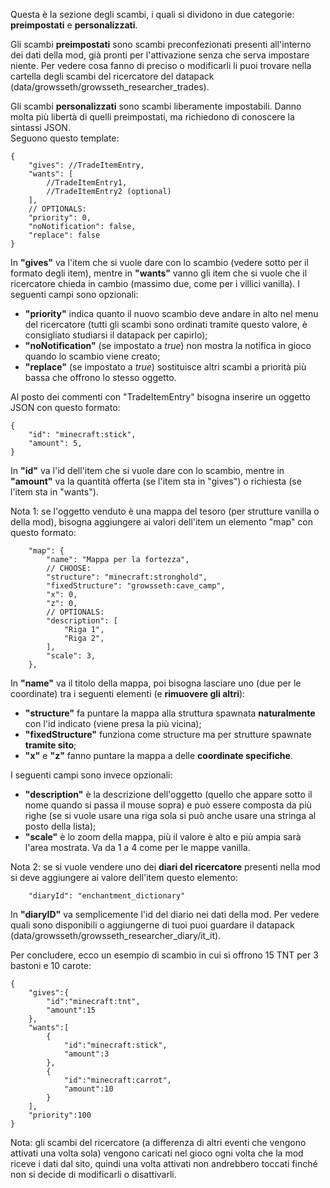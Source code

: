 Questa è la sezione degli scambi, i quali si dividono in due categorie: **preimpostati** e **personalizzati**.

Gli scambi **preimpostati** sono scambi preconfezionati presenti all'interno dei dati della mod, già pronti per l'attivazione senza che serva impostare niente. Per vedere cosa fanno di preciso o modificarli li puoi trovare nella cartella degli scambi del ricercatore del datapack (data/growsseth/growsseth\_researcher\_trades).

Gli scambi **personalizzati** sono scambi liberamente impostabili. Danno molta più libertà di quelli preimpostati, ma richiedono di conoscere la sintassi JSON.  
Seguono questo template:

    {
        "gives": //TradeItemEntry,
        "wants": [
            //TradeItemEntry1,
            //TradeItemEntry2 (optional)
        ],
        // OPTIONALS:
        "priority": 0,
        "noNotification": false,
        "replace": false
    }

In **"gives"** va l'item che si vuole dare con lo scambio (vedere sotto per il formato degli item), mentre in **"wants"** vanno gli item che si vuole che il ricercatore chieda in cambio (massimo due, come per i villici vanilla). I seguenti campi sono opzionali:

*   **"priority"** indica quanto il nuovo scambio deve andare in alto nel menu del ricercatore (tutti gli scambi sono ordinati tramite questo valore, è consigliato studiarsi il datapack per capirlo);
*   **"noNotification"** (se impostato a _true_) non mostra la notifica in gioco quando lo scambio viene creato;
*   **"replace"** (se impostato a _true_) sostituisce altri scambi a priorità più bassa che offrono lo stesso oggetto.

Al posto dei commenti con "TradeItemEntry" bisogna inserire un oggetto JSON con questo formato:

    {
        "id": "minecraft:stick",
        "amount": 5,
    }

In **"id"** va l'id dell'item che si vuole dare con lo scambio, mentre in **"amount"** va la quantità offerta (se l'item sta in "gives") o richiesta (se l'item sta in "wants").

Nota 1: se l'oggetto venduto è una mappa del tesoro (per strutture vanilla o della mod), bisogna aggiungere ai valori dell'item un elemento "map" con questo formato:

        "map": {
            "name": "Mappa per la fortezza",
            // CHOOSE:
            "structure": "minecraft:stronghold",
            "fixedStructure": "growsseth:cave_camp",
            "x": 0,
            "z": 0,
            // OPTIONALS:
            "description": [
                "Riga 1",
                "Riga 2",
            ],
            "scale": 3,
        },

In **"name"** va il titolo della mappa, poi bisogna lasciare uno (due per le coordinate) tra i seguenti elementi (e **rimuovere gli altri**):

*   **"structure"** fa puntare la mappa alla struttura spawnata **naturalmente** con l'id indicato (viene presa la più vicina);
*   **"fixedStructure"** funziona come structure ma per strutture spawnate **tramite sito**;
*   **"x"** e **"z"** fanno puntare la mappa a delle **coordinate specifiche**.

I seguenti campi sono invece opzionali:

*   **"description"** è la descrizione dell'oggetto (quello che appare sotto il nome quando si passa il mouse sopra) e può essere composta da più righe (se si vuole usare una riga sola si può anche usare una stringa al posto della lista);
*   **"scale"** è lo zoom della mappa, più il valore è alto e più ampia sarà l'area mostrata. Va da 1 a 4 come per le mappe vanilla.

Nota 2: se si vuole vendere uno dei **diari del ricercatore** presenti nella mod si deve aggiungere ai valore dell'item questo elemento:

        "diaryId": "enchantment_dictionary"

In **"diaryID"** va semplicemente l'id del diario nei dati della mod. Per vedere quali sono disponibili o aggiungerne di tuoi puoi guardare il datapack (data/growsseth/growsseth\_researcher\_diary/it\_it).

Per concludere, ecco un esempio di scambio in cui si offrono 15 TNT per 3 bastoni e 10 carote:

    {
        "gives":{
            "id":"minecraft:tnt",
            "amount":15
        },
        "wants":[
            {
                "id":"minecraft:stick",
                "amount":3
            },
            {
                "id":"minecraft:carrot",
                "amount":10
            }
        ],
        "priority":100
    }

Nota: gli scambi del ricercatore (a differenza di altri eventi che vengono attivati una volta sola) vengono caricati nel gioco ogni volta che la mod riceve i dati dal sito, quindi una volta attivati non andrebbero toccati finché non si decide di modificarli o disattivarli.